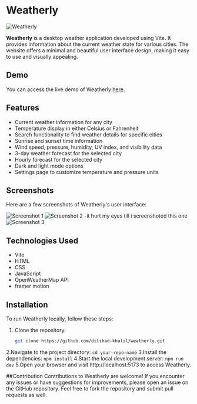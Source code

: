# Weatherly

![Weatherly](https://pasteboard.co/SfmpYhhYn30L.png)

**Weatherly** is a desktop weather application developed using Vite. It provides information about the current weather state for various cities. The website offers a minimal and beautiful user interface design, making it easy to use and visually appealing.

## Demo

You can access the live demo of Weatherly [here](https://webweatherly.netlify.app/).

## Features

- Current weather information for any city
- Temperature display in either Celsius or Fahrenheit
- Search functionality to find weather details for specific cities
- Sunrise and sunset time information
- Wind speed, pressure, humidity, UV index, and visibility data
- 3-day weather forecast for the selected city
- Hourly forecast for the selected city
- Dark and light mode options
- Settings page to customize temperature and pressure units

## Screenshots

Here are a few screenshots of Weatherly's user interface:

![Screenshot 1](https://pasteboard.co/YukJhTTyvgEA.png)
![Screenshot 2](https://pasteboard.co/ceYtQLqqKvbO.png)
-it hurt my eyes till i screenshoted this one
![Screenshot 3](https://pasteboard.co/YheLLaXOwQP2.png)

## Technologies Used

- Vite
- HTML
- CSS
- JavaScript
- OpenWeatherMap API
- framer motion

## Installation

To run Weatherly locally, follow these steps:

1. Clone the repository:

   ```bash
   git clone https://github.com/dilshad-khalil/weatherly.git
   
2.Navigate to the project directory:
`cd your-repo-name`
3.Install the dependencies:
`npm install`
4.Start the local development server:
`npm run dev`
5.Open your browser and visit http://localhost:5173 to access Weatherly.

##Contribution
Contributions to Weatherly are welcome! If you encounter any issues or have suggestions for improvements, please open an issue on the GitHub repository. Feel free to fork the repository and submit pull requests as well.


